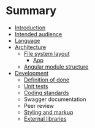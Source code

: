 # Summary

* [Introduction](README.md)
* [Intended audience](docs/intended_audience.md)
* [Language](docs/language.md)
* [Architecture](docs/architecture/architecture.md)
   * [File system layout](docs/architecture/file_system_layout.md)
       * [App](docs/architecture/files_app.md)
   * [Angular module structure](docs/architecture/angular_module_structure.md)
* [Development](docs/development/development.md)
   * [Definition of done](docs/development/definition_of_done.md)
   * [Unit tests](docs/development/unit_tests.md)
   * [Coding standards](docs/development/coding_standards.md)
   * Swagger documentation
   * Peer review
   * [Styling and markup](docs/development/styling_and_markup.md)
   * [External libraries](docs/development/external_libraries.md)

